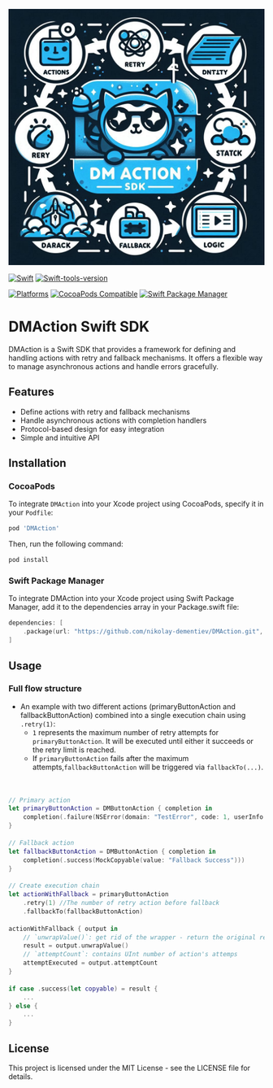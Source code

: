 ![DMAction: Elegant managing actions with retry/fallback](https://raw.githubusercontent.com/nikolay-dementiev/DMAction/master/Resources/DMAction-SDK-logo.png)

[![Swift](https://img.shields.io/badge/Swift-5*-orange?style=flat-square)](https://img.shields.io/badge/Swift-5*-blue?style=flat-square)
[![Swift-tools-version](https://img.shields.io/badge/Swift--tools-6.0-darkorange?style=flat-square)](https://img.shields.io/badge/Swift--tools-6.0-darkorange?style=flat-square)

[![Platforms](https://img.shields.io/badge/Platforms-iOS-yellowgreen?style=flat-square)](https://img.shields.io/badge/Platforms-iOS-yellowgreen?style=flat-square)
[![CocoaPods Compatible](https://img.shields.io/cocoapods/v/DMAction.svg?style=flat-square)](https://img.shields.io/cocoapods/v/DMAction.svg)
[![Swift Package Manager](https://img.shields.io/badge/Swift_Package_Manager-compatible-orange?style=flat-square)](https://img.shields.io/badge/Swift_Package_Manager-compatible-orange?style=flat-square)

# DMAction Swift SDK

DMAction is a Swift SDK that provides a framework for defining and handling actions with retry and fallback mechanisms. It offers a flexible way to manage asynchronous actions and handle errors gracefully.

## Features

- Define actions with retry and fallback mechanisms
- Handle asynchronous actions with completion handlers
- Protocol-based design for easy integration
- Simple and intuitive API

## Installation

### CocoaPods

To integrate `DMAction` into your Xcode project using CocoaPods, specify it in your `Podfile`:

```ruby
pod 'DMAction'
```

Then, run the following command:

```bash
pod install
```

### Swift Package Manager

To integrate DMAction into your Xcode project using Swift Package Manager, add it to the dependencies array in your Package.swift file:

```Swift
dependencies: [
    .package(url: "https://github.com/nikolay-dementiev/DMAction.git", from: "1.0.0")
]
```
## Usage

### Full flow structure
- An example with two different actions (primaryButtonAction and fallbackButtonAction) combined 
into a single execution chain using `.retry(1)`:
    - `1` represents the maximum number of retry attempts for `primaryButtonAction`. It will be executed until either it succeeds or the retry limit is reached.
    - If `primaryButtonAction` fails after the maximum attempts,`fallbackButtonAction` will be triggered via `fallbackTo(...)`.
```Swift


// Primary action
let primaryButtonAction = DMButtonAction { completion in
    completion(.failure(NSError(domain: "TestError", code: 1, userInfo: nil)))
}

// Fallback action
let fallbackButtonAction = DMButtonAction { completion in
    completion(.success(MockCopyable(value: "Fallback Success")))
}

// Create execution chain
let actionWithFallback = primaryButtonAction
    .retry(1) //The number of retry action before fallback
    .fallbackTo(fallbackButtonAction)
    
actionWithFallback { output in
    // `unwrapValue()`: get rid of the wrapper - return the original result value that was passed via DMButtonAction' completion closure
    result = output.unwrapValue()
    // `attemptCount`: contains UInt number of action's attemps
    attemptExecuted = output.attemptCount
}

if case .success(let copyable) = result {
    ...
} else {
    ...
}
```

## License
This project is licensed under the MIT License - see the LICENSE file for details.
